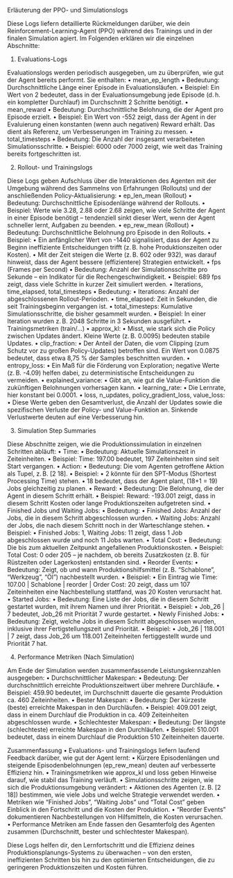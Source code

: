 Erläuterung der PPO- und Simulationslogs

Diese Logs liefern detaillierte Rückmeldungen darüber, wie dein Reinforcement-Learning-Agent (PPO) während des Trainings und in der finalen Simulation agiert. Im Folgenden erklären wir die einzelnen Abschnitte:


1. Evaluations-Logs

Evaluationslogs werden periodisch ausgegeben, um zu überprüfen, wie gut der Agent bereits performt. Sie enthalten:
	•	mean_ep_length
	•	Bedeutung: Durchschnittliche Länge einer Episode in Evaluationsläufen.
	•	Beispiel: Ein Wert von 2 bedeutet, dass in der Evaluationsumgebung jede Episode (d. h. ein kompletter Durchlauf) im Durchschnitt 2 Schritte benötigt.
	•	mean_reward
	•	Bedeutung: Durchschnittliche Belohnung, die der Agent pro Episode erzielt.
	•	Beispiel: Ein Wert von -552 zeigt, dass der Agent in der Evaluierung einen konstanten (wenn auch negativen) Reward erhält. Das dient als Referenz, um Verbesserungen im Training zu messen.
	•	total_timesteps
	•	Bedeutung: Die Anzahl der insgesamt verarbeiteten Simulationsschritte.
	•	Beispiel: 6000 oder 7000 zeigt, wie weit das Training bereits fortgeschritten ist.



2. Rollout- und Trainingslogs

Diese Logs geben Aufschluss über die Interaktionen des Agenten mit der Umgebung während des Sammelns von Erfahrungen (Rollouts) und der anschließenden Policy-Aktualisierung:
	•	ep_len_mean (Rollout)
	•	Bedeutung: Durchschnittliche Episodenlänge während der Rollouts.
	•	Beispiel: Werte wie 3.28, 2.88 oder 2.68 zeigen, wie viele Schritte der Agent in einer Episode benötigt – tendenziell sinkt dieser Wert, wenn der Agent schneller lernt, Aufgaben zu beenden.
	•	ep_rew_mean (Rollout)
	•	Bedeutung: Durchschnittliche Belohnung pro Episode in den Rollouts.
	•	Beispiel:
	•	Ein anfänglicher Wert von -1440 signalisiert, dass der Agent zu Beginn ineffiziente Entscheidungen trifft (z. B. hohe Produktionszeiten oder Kosten).
	•	Mit der Zeit steigen die Werte (z. B. 602 oder 932), was darauf hinweist, dass der Agent bessere (effizientere) Strategien entwickelt.
	•	fps (Frames per Second)
	•	Bedeutung: Anzahl der Simulationsschritte pro Sekunde – ein Indikator für die Rechengeschwindigkeit.
	•	Beispiel: 689 fps zeigt, dass viele Schritte in kurzer Zeit simuliert werden.
	•	Iterations, time_elapsed, total_timesteps
	•	Bedeutung:
	•	Iterations: Anzahl der abgeschlossenen Rollout-Perioden.
	•	time_elapsed: Zeit in Sekunden, die seit Trainingsbeginn vergangen ist.
	•	total_timesteps: Kumulative Simulationsschritte, die bisher gesammelt wurden.
	•	Beispiel: In einer Iteration wurden z. B. 2048 Schritte in 3 Sekunden ausgeführt.
	•	Trainingsmetriken (train/…)
	•	approx_kl:
	•	Misst, wie stark sich die Policy zwischen Updates ändert. Kleine Werte (z. B. 0.0095) bedeuten stabile Updates.
	•	clip_fraction:
	•	Der Anteil der Daten, die vom Clipping (zum Schutz vor zu großen Policy-Updates) betroffen sind. Ein Wert von 0.0875 bedeutet, dass etwa 8,75 % der Samples beschnitten wurden.
	•	entropy_loss:
	•	Ein Maß für die Förderung von Exploration; negative Werte (z. B. -4.09) helfen dabei, zu deterministische Entscheidungen zu vermeiden.
	•	explained_variance:
	•	Gibt an, wie gut die Value-Funktion die zukünftigen Belohnungen vorhersagen kann.
	•	learning_rate:
	•	Die Lernrate, hier konstant bei 0.0001.
	•	loss, n_updates, policy_gradient_loss, value_loss:
	•	Diese Werte geben den Gesamtverlust, die Anzahl der Updates sowie die spezifischen Verluste der Policy- und Value-Funktion an. Sinkende Verlustwerte deuten auf eine Verbesserung hin.


3. Simulation Step Summaries

Diese Abschnitte zeigen, wie die Produktionssimulation in einzelnen Schritten abläuft:
	•	Time:
	•	Bedeutung: Aktuelle Simulationszeit in Zeiteinheiten.
	•	Beispiel: Time: 197.00 bedeutet, 197 Zeiteinheiten sind seit Start vergangen.
	•	Action:
	•	Bedeutung: Die vom Agenten getroffene Aktion als Tupel, z. B. [2 18].
	•	Beispiel:
	•	2 könnte für den SPT-Modus (Shortest Processing Time) stehen.
	•	18 bedeutet, dass der Agent plant, (18+1 = 19) Jobs gleichzeitig zu planen.
	•	Reward:
	•	Bedeutung: Die Belohnung, die der Agent in diesem Schritt erhält.
	•	Beispiel: Reward: -193.001 zeigt, dass in diesem Schritt Kosten oder lange Produktionszeiten aufgetreten sind.
	•	Finished Jobs und Waiting Jobs:
	•	Bedeutung:
	•	Finished Jobs: Anzahl der Jobs, die in diesem Schritt abgeschlossen wurden.
	•	Waiting Jobs: Anzahl der Jobs, die nach diesem Schritt noch in der Warteschlange stehen.
	•	Beispiel:
	•	Finished Jobs: 1, Waiting Jobs: 11 zeigt, dass 1 Job abgeschlossen wurde und noch 11 Jobs warten.
	•	Total Cost:
	•	Bedeutung: Die bis zum aktuellen Zeitpunkt angefallenen Produktionskosten.
	•	Beispiel: Total Cost: 0 oder 205 – je nachdem, ob bereits Zusatzkosten (z. B. für Rüstzeiten oder Lagerkosten) entstanden sind.
	•	Reorder Events:
	•	Bedeutung: Zeigt, ob und wann Produktionshilfsmittel (z. B. “Schablone”, “Werkzeug”, “Öl”) nachbestellt wurden.
	•	Beispiel:
	•	Ein Eintrag wie Time: 107.00 | Schablone | reorder | Order Cost: 20 zeigt, dass um 107 Zeiteinheiten eine Nachbestellung stattfand, was 20 Kosten verursacht hat.
	•	Started Jobs:
	•	Bedeutung: Eine Liste der Jobs, die in diesem Schritt gestartet wurden, mit ihrem Namen und ihrer Priorität.
	•	Beispiel:
	•	Job_26 | 7 bedeutet, Job_26 mit Priorität 7 wurde gestartet.
	•	Newly Finished Jobs:
	•	Bedeutung: Zeigt, welche Jobs in diesem Schritt abgeschlossen wurden, inklusive ihrer Fertigstellungszeit und Priorität.
	•	Beispiel:
	•	Job_26 | 118.001 | 7 zeigt, dass Job_26 um 118.001 Zeiteinheiten fertiggestellt wurde und Priorität 7 hat.



4. Performance Metriken (Nach Simulation)

Am Ende der Simulation werden zusammenfassende Leistungskennzahlen ausgegeben:
	•	Durchschnittlicher Makespan:
	•	Bedeutung: Der durchschnittlich erreichte Produktionszeitwert über mehrere Durchläufe.
	•	Beispiel: 459.90 bedeutet, im Durchschnitt dauerte die gesamte Produktion ca. 460 Zeiteinheiten.
	•	Bester Makespan:
	•	Bedeutung: Der kürzeste (beste) erreichte Makespan in den Durchläufen.
	•	Beispiel: 409.001 zeigt, dass in einem Durchlauf die Produktion in ca. 409 Zeiteinheiten abgeschlossen wurde.
	•	Schlechtester Makespan:
	•	Bedeutung: Der längste (schlechteste) erreichte Makespan in den Durchläufen.
	•	Beispiel: 510.001 bedeutet, dass in einem Durchlauf die Produktion 510 Zeiteinheiten dauerte.




Zusammenfassung
	•	Evaluations- und Trainingslogs liefern laufend Feedback darüber, wie gut der Agent lernt:
	•	Kürzere Episodenlängen und steigende Episodenbelohnungen (ep_rew_mean) deuten auf verbesserte Effizienz hin.
	•	Trainingsmetriken wie approx_kl und loss geben Hinweise darauf, wie stabil das Training verläuft.
	•	Simulationsschritte zeigen, wie sich die Produktionsumgebung verändert:
	•	Aktionen des Agenten (z. B. [2 18]) bestimmen, wie viele Jobs und welche Strategie verwendet werden.
	•	Metriken wie “Finished Jobs”, “Waiting Jobs” und “Total Cost” geben Einblick in den Fortschritt und die Kosten der Produktion.
	•	“Reorder Events” dokumentieren Nachbestellungen von Hilfsmitteln, die Kosten verursachen.
	•	Performance Metriken am Ende fassen den Gesamterfolg des Agenten zusammen (Durchschnitt, bester und schlechtester Makespan).

Diese Logs helfen dir, den Lernfortschritt und die Effizienz deines Produktionsplanungs-Systems zu überwachen – von den ersten, ineffizienten Schritten bis hin zu den optimierten Entscheidungen, die zu geringeren Produktionszeiten und Kosten führen.